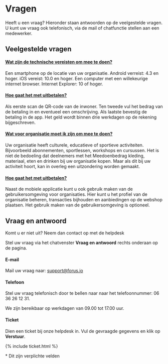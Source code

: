 # Vragen

Heeft u een vraag? Hieronder staan antwoorden op de veelgestelde vragen. U kunt uw vraag ook telefonisch, via de mail of chatfunctie stellen aan een medewerker.

## Veelgestelde vragen

<div class="panel-container">
    <div class="panel-group" id="accordion">
        <div class="panel panel-default">
            <div class="panel-heading">
                <h4 class="panel-title">
                    <a class="accordion-toggle" data-toggle="collapse" data-parent="#accordion" href="#collapseOne">
                    Wat zijn de technische vereisten om mee te doen?
                    </a>
                </h4>
            </div>
        <div id="collapseOne" class="panel-collapse collapse">
            <div class="panel-body">
            Een smartphone op de locatie van uw organisatie. Android verreist: 4.3 en hoger. iOS vereist: 10.0 en hoger. Een computer met een willekeurige internet browser. Internet Explorer: 10 of hoger.
            </div>
        </div>
    </div>
    <div class="panel-group" id="accordion">
        <div class="panel panel-default">
            <div class="panel-heading">
                <h4 class="panel-title">
                    <a class="accordion-toggle" data-toggle="collapse" data-parent="#accordion" href="#collapseTwo">
                    Hoe gaat het met uitbetalen?
                    </a>
                </h4>
            </div>
        <div id="collapseTwo" class="panel-collapse collapse">
            <div class="panel-body">
            Als eerste scan de QR-code van de inwoner. Ten tweede vul het bedrag van de betaling in en eventueel een omschrijving. Als laatste bevestig de betaling in de app. Het geld wordt binnen drie werkdagen op de rekening bijgeschreven.
            </div>
        </div>
    </div>
    <div class="panel-group" id="accordion">
        <div class="panel panel-default">
            <div class="panel-heading">
                <h4 class="panel-title">
                    <a class="accordion-toggle" data-toggle="collapse" data-parent="#accordion" href="#collapseThree">
                    Wat voor organisatie moet ik zijn om mee te doen?
                    </a>
                </h4>
            </div>
        <div id="collapseThree" class="panel-collapse collapse">
            <div class="panel-body">
            Uw organisatie heeft culturele, educatieve of sportieve activiteiten. Bijvoorbeeld abonnementen, sportlessen, workshops en cursussen. Het is niet de bedoeling dat deelnemers met het Meedoenbedrag kleding, materiaal, eten en drinken bij uw organisatie kopen. Maar als dit bij uw activiteit hoort, kan in overleg een uitzondering worden gemaakt.
            </div>
        </div>
    </div>
    <div class="panel-group" id="accordion">
        <div class="panel panel-default">
            <div class="panel-heading">
                <h4 class="panel-title">
                    <a class="accordion-toggle" data-toggle="collapse" data-parent="#accordion" href="#collapseFour">
                    Hoe gaat het met uitbetalen?
                    </a>
                </h4>
            </div>
        <div id="collapseFour" class="panel-collapse collapse">
            <div class="panel-body">
            Naast de mobiele applicatie kunt u ook gebruik maken van de gebruikersomgeving voor organisaties. Hier kunt u het profiel van de organisatie beheren, transacties bijhouden en aanbiedingen op de webshop plaatsen. Het gebruik maken van de gebruikersomgeving is optioneel.
            </div>
        </div>
    </div>
</div>

<div class="faq-footer" style="text-align: left">
<h2> Vraag en antwoord </h2>
<p>Komt u er niet uit? Neem dan contact op met de helpdesk</p>
<p>Stel uw vraag via het chatvenster <strong>Vraag en antwoord</strong> rechts onderaan op de pagina.</p>

<h4>E-mail</h4>
<p>Mail uw vraag naar: <a href="mailto:support@forus.io">support@forus.io</a></p>

<h4>Telefoon </h4>
<p>Stel uw vraag telefonisch door te bellen naar naar het telefoonnummer: 06 36 26 12 31.</p>


<p>We zijn bereikbaar op werkdagen van 09.00 tot 17.00 uur.</p>

<h4>Ticket</h4>
<p>Dien een ticket bij onze helpdesk in. Vul de gevraagde gegevens en klik op <strong>Verstuur</strong>.</p>

{% include ticket.html %}

<p>* Dit zijn verplichte velden</p>

</div>
